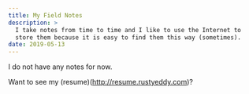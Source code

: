 ```yaml
---
title: My Field Notes
description: >
  I take notes from time to time and I like to use the Internet to
  store them because it is easy to find them this way (sometimes).
date: 2019-05-13
---
```


I do not have any notes for now.

Want to see my (resume)(http://resume.rustyeddy.com)?
